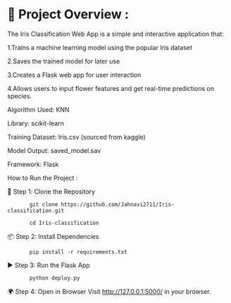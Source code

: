 # 📌 Project Overview :

The Iris Classification Web App is a simple and interactive application that:

   1.Trains a machine learning model using the popular Iris dataset
   
   2.Saves the trained model for later use
   
   3.Creates a Flask web app for user interaction
   
   4.Allows users to input flower features and get real-time predictions on species.
   

Algorithm Used:  KNN

Library: scikit-learn

Training Dataset: Iris.csv (sourced from kaggle)

Model Output: saved_model.sav

Framework: Flask


How to Run the Project : 

🔧 Step 1: Clone the Repository

           git clone https://github.com/Jahnavi2711/Iris-classification.git
           
           cd Iris-classification
           
📦 Step 2: Install Dependencies

           pip install -r requirements.txt
           
▶️ Step 3: Run the Flask App

           python deploy.py
           
🌍 Step 4: Open in Browser
           Visit http://127.0.0.1:5000/ in your browser.
